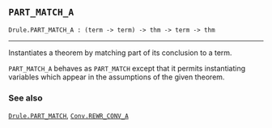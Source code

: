 ## `PART_MATCH_A`

``` hol4
Drule.PART_MATCH_A : (term -> term) -> thm -> term -> thm
```

------------------------------------------------------------------------

Instantiates a theorem by matching part of its conclusion to a term.

`PART_MATCH_A` behaves as `PART_MATCH` except that it permits
instantiating variables which appear in the assumptions of the given
theorem.

### See also

[`Drule.PART_MATCH`](#Drule.PART_MATCH),
[`Conv.REWR_CONV_A`](#Conv.REWR_CONV_A)
